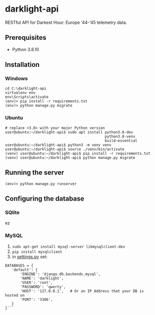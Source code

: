 # darklight-api
RESTful API for Darkest Hour: Europe '44-'45 telemetry data.

## Prerequisites
* Python 3.8.10

## Installation

### Windows

    cd C:\darklight-api
    virtualenv env
    env\Scripts\activate
    (env)> pip install -r requirements.txt
    (env)> python manage.py migrate

### Ubuntu

    # replace <3.8> with your major Python version
    user@ubuntu:~/darklight-api$ sudo apt install python3.8-dev
                                                  python3.8-venv
                                                  build-essential
    user@ubuntu:~/darklight-api$ python3 -m venv venv
    user@ubuntu:~/darklight-api$ source ./venv/bin/activate
    (venv) user@ubuntu:~/darklight-api$ pip install -r requirements.txt
    (venv) user@ubuntu:~/darklight-api$ python manage.py migrate

## Running the server
    (env)> python manage.py runserver

## Configuring the database

### SQlite

ez

### MySQL

 1. `sudo apt-get install mysql-server libmysqlclient-dev`
 2. `pip install mysqlclient`
 3. in [settings.py](settings.py) set:
 ```
 DATABASES = {
    'default': {
        'ENGINE': 'django.db.backends.mysql', 
        'NAME': 'darklight',
        'USER': 'root',
        'PASSWORD': 'qwerty',
        'HOST': '127.0.0.1',   # Or an IP Address that your DB is hosted on
        'PORT': '3306',
    }
}```